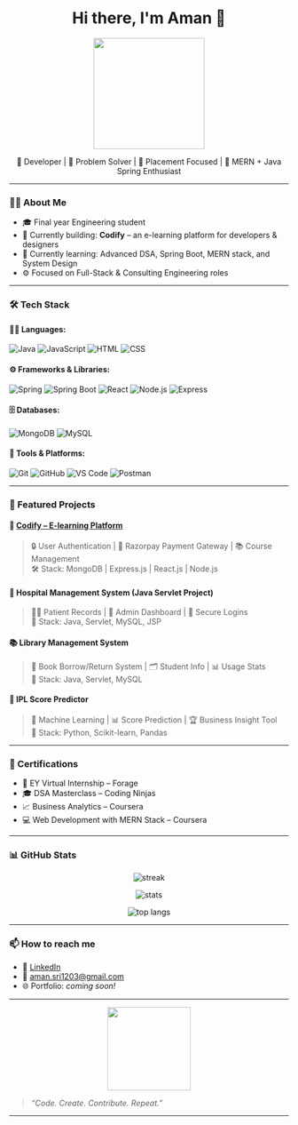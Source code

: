 <h1 align="center">Hi there, I'm Aman 👋</h1>

<p align="center">
  <img src="https://media.giphy.com/media/QssGEmpkyEOhBCb7e1/giphy.gif" width="200"/>
</p>

<p align="center">
  🚀 Developer | 🧠 Problem Solver | 🎯 Placement Focused | 🌱 MERN + Java Spring Enthusiast  
</p>

---

### 🧑‍💻 About Me

- 🎓 Final year Engineering student
- 🔭 Currently building: **Codify** – an e-learning platform for developers & designers
- 🌱 Currently learning: Advanced DSA, Spring Boot, MERN stack, and System Design
- ⚙️ Focused on Full-Stack & Consulting Engineering roles

---

### 🛠️ Tech Stack

#### 👨‍💻 Languages:
![Java](https://img.shields.io/badge/Java-ED8B00?style=for-the-badge&logo=java&logoColor=white)
![JavaScript](https://img.shields.io/badge/JavaScript-F0DB4F?style=for-the-badge&logo=javascript&logoColor=black)
![HTML](https://img.shields.io/badge/HTML5-E34F26?style=for-the-badge&logo=html5&logoColor=white)
![CSS](https://img.shields.io/badge/CSS3-264de4?style=for-the-badge&logo=css3&logoColor=white)

#### ⚙️ Frameworks & Libraries:
![Spring](https://img.shields.io/badge/Spring-6DB33F?style=for-the-badge&logo=spring&logoColor=white)
![Spring Boot](https://img.shields.io/badge/Spring_Boot-6DB33F?style=for-the-badge&logo=springboot&logoColor=white)
![React](https://img.shields.io/badge/React-20232a?style=for-the-badge&logo=react&logoColor=61dafb)
![Node.js](https://img.shields.io/badge/Node.js-339933?style=for-the-badge&logo=nodedotjs&logoColor=white)
![Express](https://img.shields.io/badge/Express.js-404d59?style=for-the-badge)

#### 🗄️ Databases:
![MongoDB](https://img.shields.io/badge/MongoDB-4ea94b?style=for-the-badge&logo=mongodb&logoColor=white)
![MySQL](https://img.shields.io/badge/MySQL-00758f?style=for-the-badge&logo=mysql&logoColor=white)

#### 🧰 Tools & Platforms:
![Git](https://img.shields.io/badge/Git-F05032?style=for-the-badge&logo=git&logoColor=white)
![GitHub](https://img.shields.io/badge/GitHub-181717?style=for-the-badge&logo=github&logoColor=white)
![VS Code](https://img.shields.io/badge/VSCode-0078d7?style=for-the-badge&logo=visualstudiocode&logoColor=white)
![Postman](https://img.shields.io/badge/Postman-FF6C37?style=for-the-badge&logo=postman&logoColor=white)

---

### 🚀 Featured Projects

#### 📘 [Codify – E-learning Platform](https://github.com/Aman-1203)
> 🔒 User Authentication | 🛒 Razorpay Payment Gateway | 📚 Course Management  
> 🛠 Stack: MongoDB | Express.js | React.js | Node.js

#### 🏥 Hospital Management System (Java Servlet Project)
> 👨‍⚕️ Patient Records | 🏥 Admin Dashboard | 🔐 Secure Logins  
> 🔧 Stack: Java, Servlet, MySQL, JSP

#### 📚 Library Management System
> 📖 Book Borrow/Return System | 🗂 Student Info | 📊 Usage Stats  
> 🔧 Stack: Java, Servlet, MySQL

#### 🏏 IPL Score Predictor
> 🧠 Machine Learning | 📊 Score Prediction | 🏆 Business Insight Tool  
> 🔧 Stack: Python, Scikit-learn, Pandas

---

### 📜 Certifications

- 💼 EY Virtual Internship – Forage
- 🎓 DSA Masterclass – Coding Ninjas
- 📈 Business Analytics – Coursera 
- 💻 Web Development with MERN Stack – Coursera

---

### 📊 GitHub Stats

<p align="center">
  <img src="https://github-readme-streak-stats.herokuapp.com/?user=Aman-1203&theme=radical&hide_border=true" alt="streak"/>
</p>
<p align="center">
  <img src="https://github-readme-stats.vercel.app/api?username=Aman-1203&show_icons=true&theme=radical&hide_border=true" alt="stats"/>
</p>
<p align="center">
  <img src="https://github-readme-stats.vercel.app/api/top-langs/?username=Aman-1203&layout=compact&theme=radical&hide_border=true" alt="top langs"/>
</p>

---

### 📫 How to reach me

- 🔗 [LinkedIn](https://www.linkedin.com/in/aman-srivastava-1203/)
- 📧 aman.sri1203@gmail.com
- 🌐 Portfolio: *coming soon!*

---

<p align="center">
  <img src="https://media.giphy.com/media/3o7aD2saalBwwftBIY/giphy.gif" width="150"/>
</p>

> *“Code. Create. Contribute. Repeat.”*

---

